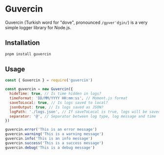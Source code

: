 # Guvercin

Guvercin (Turkish word for "dove", pronounced `/ɡyverˈdʒin/`) is a very simple logger library for Node.js.

## Installation

```bash
pnpm install guvercin
```

## Usage

```javascript
const { Guvercin } = require('guvercin')

const guvercin = new Guvercin({
  hideTime: true, // Is time hidden in logs?
  timeFormat: 'DD/MM/YYYY HH:mm:ss', // Moment.js format
  saveToLocal: true, // Is logs saved to local?
  jsonOutput: true, // Is logs saved as JSON?
  logPath: './logs.json', // If saveToLocal is true, logs will be saved to this path
  separator: '@', // Separator between log type, log message and time
})

guvercin.error('This is an error message')
guvercin.warning('This is a warning message')
guvercin.info('This is an info message')
guvercin.success('This is a success message')
guvercin.debug('This is a debug message')
```
